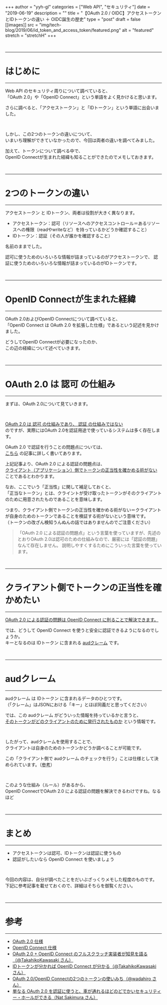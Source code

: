 +++
author = "yyh-gl"
categories = ["Web API", "セキュリティ"]
date = "2019-06-19"
description = ""
title = "【OAuth 2.0 / OIDC】アクセストークンとIDトークンの違い ＋ OIDC誕生の歴史"
type = "post"
draft = false
[[images]]
  src = "img/tech-blog/2019/06/id_token_and_access_token/featured.png"
  alt = "featured"
  stretch = "stretchH"
+++


<br>

---
# はじめに
---

Web API のセキュリティ周りについて調べていると、<br>
「OAuth 2.0」や「OpenID Connect」という単語をよく見かけると思います。

さらに調べると、「アクセストークン」と「IDトークン」という単語に出会いました。

<br>

しかし、この2つのトークンの違いについて、<br>
いまいち理解ができていなかったので、今回は両者の違いを調べてみました。

加えて、トークンについて調べる中で、<br>
OpenID Connectが生まれた経緯も知ることができたのでメモしておきます。

<br>

---
# 2つのトークンの違い
---

アクセストークン と IDトークン、両者は役割が大きく異なります。

- アクセストークン：認可（リソースへのアクセスコントロール＝あるリソースへの権限（readやwriteなど）を持っているかどうか確認すること）
- IDトークン：認証（その人が誰かを確認すること）

名前のままでした。

認可に使うためのいろいろな情報が詰まっているのがアクセストークンで、
認証に使うためのいろいろな情報が詰まっているのがIDトークンです。

<br>

---
# OpenID Connectが生まれた経緯
---

OAuth 2.0およびOpenID Connectについて調べていると、<br>
「OpenID Connect は OAuth 2.0 を拡張した仕様」であるという記述を見かけました。

どうしてOpenID Connectが必要になったのか、<br>
この辺の経緯について述べていきます。

<br>

---
# OAuth 2.0 は 認可 の仕組み
---

まずは、OAuth 2.0について見ていきます。

<br>

<u>OAuth 2.0 は 認可 の仕組みであり、 認証 の仕組みではない</u><br>
のですが、実際にはOAuth 2.0を認証用途で使っているシステムは多く存在します。 

OAuth 2.0 で認証を行うことの問題点については、<br>
[こちら](https://www.sakimura.org/2012/02/1487/) の記事に詳しく書いてあります。

上記記事より、OAuth 2.0 による認証の問題点は、<br>
<u>クライアント（アプリケーション）側でトークンの正当性を確かめる術がない</u> ことであるとわかります。

なお、ここでいう「正当性」に関して補足しておくと、<br>
「正当なトークン」とは、クライントが受け取ったトークンがそのクライアントのために用意されたものであることを意味します。

つまり、クライアント側でトークンの正当性を確かめる術がない＝クライアントが自身のためのトークンであることを検証する術がないという意味です。<br>
（トークンの改ざん検知うんぬんの話ではありませんのでご注意ください）

>「OAuth 2.0 による認証の問題点」という言葉を使っていますが、先述のとおりOAuth 2.0は認可のための仕組みなので、厳密には「認証の問題」なんて存在しません。
> 説明しやすくするためにこういった言葉を使っています。

<br>

---
# クライアント側でトークンの正当性を確かめたい
---

<u>OAuth 2.0 による認証の問題は OpenID Connect に則ることで解決できます。</u>

では、どうして OpenID Connect を使うと安全に認証できるようになるのでしょうか。<br>
キーとなるのは IDトークン に含まれる <u>audクレーム</u> です。

<br>

---
# audクレーム
---

audクレーム は IDトークン に含まれるデータのひとつです。<br>
（「クレーム」はJSONにおける「キー」とほぼ同義だと思ってください）

では、この audクレーム がどういった情報を持っているかと言うと、<br>
<u>そのトークンがどのクライアントのために発行されたものか</u> という情報です。

<br>

したがって、audクレームを使用することで、<br>
クライアントは自身のためのトークンかどうか調べることが可能です。

この「クライアント側で audクレーム のチェックを行う」ことは仕様として決められています。</u>（[参考](https://tools.ietf.org/html/rfc7519#section-4.1.3)）

<br>

このような仕組み（ルール）があるから、<br>
OpenID ConnectでOAuth 2.0 による認証の問題を解決できるわけですね。なるほど

<br>

---
# まとめ
---

- アクセストークンは認可、IDトークンは認証に使うもの
- 認証がしたいなら OpenID Connect を使いましょう

<br>

今回の内容は、自分が調べたことをだいぶざっくりメモした程度のものです。<br>
下記に参考記事を載せておくので、詳細はそちらを御覧ください。

<br>

---
# 参考
---

- [OAuth 2.0 仕様](https://tools.ietf.org/html/rfc6749)
- [OpenID Connect 仕様](https://openid-foundation-japan.github.io/openid-connect-core-1_0.ja.html)
- [OAuth 2.0 + OpenID Connect のフルスクラッチ実装者が知見を語る（@TakahikoKawasaki さん）](https://qiita.com/TakahikoKawasaki/items/f2a0d25a4f05790b3baa)
- [IDトークンが分かれば OpenID Connect が分かる（@TakahikoKawasaki さん）](https://qiita.com/TakahikoKawasaki/items/8f0e422c7edd2d220e06)
- [OAuth 2.0/OpenID Connectの2つのトークンの使いみち（@wadahiro さん）](https://qiita.com/wadahiro/items/ad36c7932c6627149873)
- [単なる OAuth 2.0 を認証に使うと、車が通れるほどのどでかいセキュリティー・ホールができる（Nat Sakimura さん）](https://www.sakimura.org/2012/02/1487/)
